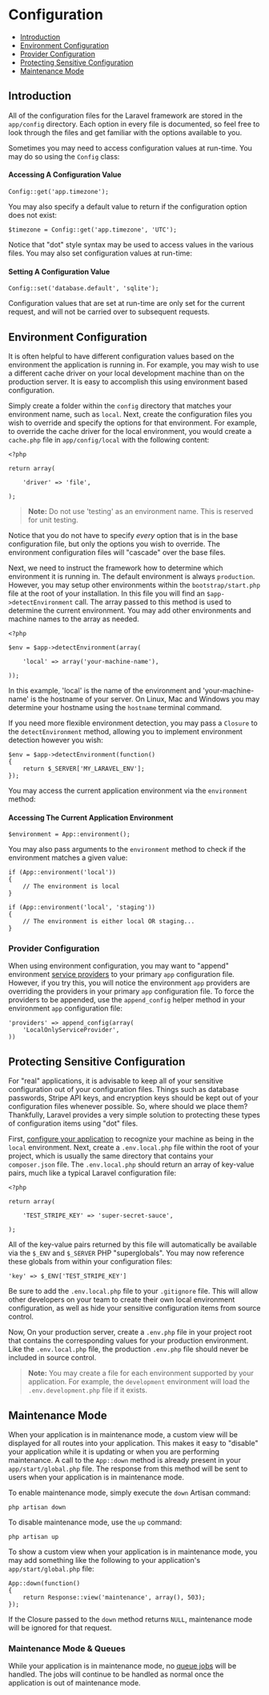 # Configuration

- [Introduction](#introduction)
- [Environment Configuration](#environment-configuration)
- [Provider Configuration](#provider-configuration)
- [Protecting Sensitive Configuration](#protecting-sensitive-configuration)
- [Maintenance Mode](#maintenance-mode)

<a name="introduction"></a>
## Introduction

All of the configuration files for the Laravel framework are stored in the `app/config` directory. Each option in every file is documented, so feel free to look through the files and get familiar with the options available to you.

Sometimes you may need to access configuration values at run-time. You may do so using the `Config` class:

#### Accessing A Configuration Value

	Config::get('app.timezone');

You may also specify a default value to return if the configuration option does not exist:

	$timezone = Config::get('app.timezone', 'UTC');

Notice that "dot" style syntax may be used to access values in the various files. You may also set configuration values at run-time:

#### Setting A Configuration Value

	Config::set('database.default', 'sqlite');

Configuration values that are set at run-time are only set for the current request, and will not be carried over to subsequent requests.

<a name="environment-configuration"></a>
## Environment Configuration

It is often helpful to have different configuration values based on the environment the application is running in. For example, you may wish to use a different cache driver on your local development machine than on the production server. It is easy to accomplish this using environment based configuration.

Simply create a folder within the `config` directory that matches your environment name, such as `local`. Next, create the configuration files you wish to override and specify the options for that environment. For example, to override the cache driver for the local environment, you would create a `cache.php` file in `app/config/local` with the following content:

	<?php

	return array(

		'driver' => 'file',

	);

> **Note:** Do not use 'testing' as an environment name. This is reserved for unit testing.

Notice that you do not have to specify _every_ option that is in the base configuration file, but only the options you wish to override. The environment configuration files will "cascade" over the base files.

Next, we need to instruct the framework how to determine which environment it is running in. The default environment is always `production`. However, you may setup other environments within the `bootstrap/start.php` file at the root of your installation. In this file you will find an `$app->detectEnvironment` call. The array passed to this method is used to determine the current environment. You may add other environments and machine names to the array as needed.

    <?php

    $env = $app->detectEnvironment(array(

        'local' => array('your-machine-name'),

    ));

In this example, 'local' is the name of the environment and 'your-machine-name' is the hostname of your server. On Linux, Mac and Windows you may determine your hostname using the `hostname` terminal command.

If you need more flexible environment detection, you may pass a `Closure` to the `detectEnvironment` method, allowing you to implement environment detection however you wish:

	$env = $app->detectEnvironment(function()
	{
		return $_SERVER['MY_LARAVEL_ENV'];
	});

You may access the current application environment via the `environment` method:

#### Accessing The Current Application Environment

	$environment = App::environment();

You may also pass arguments to the `environment` method to check if the environment matches a given value:

	if (App::environment('local'))
	{
		// The environment is local
	}

	if (App::environment('local', 'staging'))
	{
		// The environment is either local OR staging...
	}

<a name="provider-configuration"></a>
### Provider Configuration

When using environment configuration, you may want to "append" environment [service providers](/docs/ioc#service-providers) to your primary `app` configuration file. However, if you try this, you will notice the environment `app` providers are overriding the providers in your primary `app` configuration file. To force the providers to be appended, use the `append_config` helper method in your environment `app` configuration file:

	'providers' => append_config(array(
		'LocalOnlyServiceProvider',
	))

<a name="protecting-sensitive-configuration"></a>
## Protecting Sensitive Configuration

For "real" applications, it is advisable to keep all of your sensitive configuration out of your configuration files. Things such as database passwords, Stripe API keys, and encryption keys should be kept out of your configuration files whenever possible. So, where should we place them? Thankfully, Laravel provides a very simple solution to protecting these types of configuration items using "dot" files.

First, [configure your application](/docs/configuration#environment-configuration) to recognize your machine as being in the `local` environment. Next, create a `.env.local.php` file within the root of your project, which is usually the same directory that contains your `composer.json` file. The `.env.local.php` should return an array of key-value pairs, much like a typical Laravel configuration file:

	<?php

	return array(

		'TEST_STRIPE_KEY' => 'super-secret-sauce',

	);

All of the key-value pairs returned by this file will automatically be available via the `$_ENV` and `$_SERVER` PHP "superglobals". You may now reference these globals from within your configuration files:

	'key' => $_ENV['TEST_STRIPE_KEY']

Be sure to add the `.env.local.php` file to your `.gitignore` file. This will allow other developers on your team to create their own local environment configuration, as well as hide your sensitive configuration items from source control.

Now, On your production server, create a `.env.php` file in your project root that contains the corresponding values for your production environment. Like the `.env.local.php` file, the production `.env.php` file should never be included in source control.

> **Note:** You may create a file for each environment supported by your application. For example, the `development` environment will load the `.env.development.php` file if it exists.

<a name="maintenance-mode"></a>
## Maintenance Mode

When your application is in maintenance mode, a custom view will be displayed for all routes into your application. This makes it easy to "disable" your application while it is updating or when you are performing maintenance. A call to the `App::down` method is already present in your `app/start/global.php` file. The response from this method will be sent to users when your application is in maintenance mode.

To enable maintenance mode, simply execute the `down` Artisan command:

	php artisan down

To disable maintenance mode, use the `up` command:

	php artisan up

To show a custom view when your application is in maintenance mode, you may add something like the following to your application's `app/start/global.php` file:

	App::down(function()
	{
		return Response::view('maintenance', array(), 503);
	});

If the Closure passed to the `down` method returns `NULL`, maintenance mode will be ignored for that request.

### Maintenance Mode & Queues

While your application is in maintenance mode, no [queue jobs](/docs/queues) will be handled. The jobs will continue to be handled as normal once the application is out of maintenance mode.
